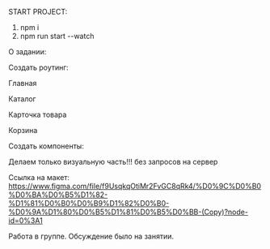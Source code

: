 START PROJECT:
1) npm i
2) npm run start --watch

О задании:

Создать роутинг:

Главная

Каталог

Карточка товара

Корзина

Создать компоненты:



Делаем только визуальную часть!!! без запросов на сервер



Ссылка на макет: https://www.figma.com/file/f9UsqkqOtiMr2FvGC8qRk4/%D0%9C%D0%B0%D0%BA%D0%B5%D1%82-%D1%81%D0%B0%D0%B9%D1%82%D0%B0-%D0%9A%D1%80%D0%B5%D1%81%D0%B5%D0%BB-(Copy)?node-id=0%3A1



Работа в группе. Обсуждение было на занятии.
